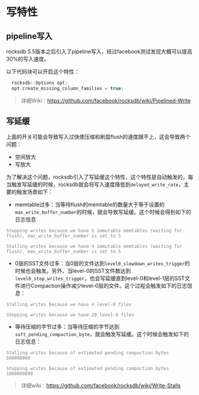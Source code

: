 

# 写特性
## pipeline写入
rocksdb 5.5版本之后引入了pipeline写入，经过facebook测试发现大概可以提高30%的写入速度。

以下代码块可以开启这个特性：
```cpp
  rocksdb::Options opt;
  opt.create_missing_column_families = true;
```
>详细Wiki：https://github.com/facebook/rocksdb/wiki/Pipelined-Write

## 写延缓
上面的开关可能会导致写入过快使压缩和刷盘flush的速度跟不上，这会导致两个问题：
* 空间放大
* 写放大

为了解决这个问题，rocksdb引入了写延缓这个特性，这个特性是自动触发的，每当触发写延缓的时候，rocksdb就会将写入速度降低到`delayed_write_rate`，主要的触发场景如下：
* memtable过多：当等待flush的memtable的数量大于等于设置的`max_write_buffer_number`的时候，就会导致写延缓。这个时候会得到如下的日志信息
<font color=grey>

    Stopping writes because we have 5 immutable memtables (waiting for flush), max_write_buffer_number is set to 5

    Stalling writes because we have 4 immutable memtables (waiting for flush), max_write_buffer_number is set to 5
</font>

* 0层的SST文件过多：当0层的文件达到`level0_slowdown_writes_trigger`的时候也会触发。另外，当level-0的SST文件数达到`level0_stop_writes_trigger`，也会写延缓直到level-0和level-1层的SST文件进行Compaction操作减少level-0层的文件。这个过程会触发如下的日志信息：
<font color=grey>

    Stalling writes because we have 4 level-0 files

    Stopping writes because we have 20 level-0 files
</font>

* 等待压缩的字节过多：当等待压缩的字节达到
`soft_pending_compaction_byte`，就会触发写延缓。这个时候会触发如下的日志信息：
<font color=grey>

    Stalling writes because of estimated pending compaction bytes 500000000

    Stopping writes because of estimated pending compaction bytes 1000000000
</font>

>详细wiki：https://github.com/facebook/rocksdb/wiki/Write-Stalls